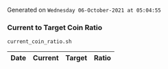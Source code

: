 Generated on `Wednesday 06-October-2021 at 05:04:55`

### Current to Target Coin Ratio
`current_coin_ratio.sh`

Date|Current|Target|Ratio
---|---|---|---
